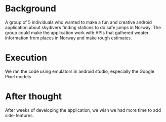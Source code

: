# Background

A group of 5 individuals who wanted to make a fun and creative android application about skydivers finding stations to do safe jumps in Norway. The group could make the application work with APIs
that gathered weater information from places in Norway and make rough estimates. 

# Execution

We ran the code using emulators in android studio, especially the Google Pixel models

# After thought

After weeks of developing the application, we wish we had more time to add side-features. 
